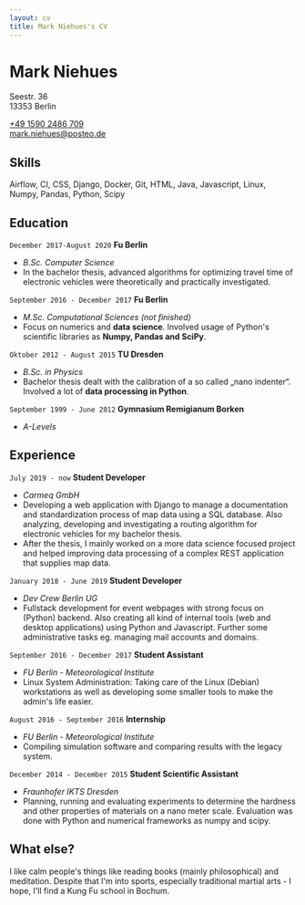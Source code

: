 ```yaml
---
layout: cv
title: Mark Niehues's CV
---
```

# Mark Niehues

Seestr. 36 <br>
13353 Berlin

<div id="webaddress">
<a href="tel:+49 1590 2486 709">+49 1590 2486 709</a><br>
<a href="mailto:mark.niehues@posteo.de">mark.niehues@posteo.de</a>
</div>


## Skills

 Airflow, CI, CSS, Django, Docker, Git, HTML, Java, Javascript, Linux, Numpy, Pandas, Python, Scipy

## Education

`December 2017-August 2020`
__Fu Berlin__ 
- _B.Sc. Computer Science_
- In the bachelor thesis, advanced algorithms for optimizing travel time of electronic vehicles were theoretically and practically investigated.

`September 2016 - December 2017`
__Fu Berlin__ 
- _M.Sc. Computational Sciences (not finished)_
- Focus on numerics and __data science__. Involved usage of Python's scientific libraries as __Numpy, Pandas and SciPy__. 

`Oktober 2012 - August 2015`
__TU Dresden__ 
- _B.Sc. in Physics_
- Bachelor thesis dealt with the calibration of a so called „nano indenter“. Involved a lot of __data processing in Python__.


`September 1999 - June 2012`
__Gymnasium Remigianum Borken__ 
- _A-Levels_


## Experience

`July 2019 - now`
__Student Developer__
- _Carmeq GmbH_
- Developing a web application with Django to manage a documentation and standardization process of map data using a SQL database. Also analyzing, developing and investigating a routing algorithm for electronic vehicles for my bachelor thesis.
- After the thesis, I mainly worked on a more data science focused project and helped improving data processing of a complex REST application that supplies map data.

`January 2018 - June 2019`
__Student Developer__
- _Dev Crew Berlin UG_
- Fullstack development for event webpages with strong focus on (Python) backend. Also creating all kind of internal tools (web and desktop applications) using Python and Javascript. Further some administrative tasks eg. managing mail accounts and domains.

`September 2016 - December 2017`
__Student Assistant__
- _FU Berlin - Meteorological Institute_
- Linux System Administration: Taking care of the Linux (Debian) workstations as well as developing some smaller tools to make the admin's life easier.

`August 2016 - September 2016`
__Internship__
- _FU Berlin - Meteorological Institute_
- Compiling simulation software and comparing results with the legacy system.

`December 2014 - December 2015`
__Student Scientific Assistant__
- _Fraunhofer IKTS Dresden_
- Planning, running and evaluating experiments to determine the hardness and other properties of materials on a nano meter scale. Evaluation was done with Python and numerical frameworks as numpy and scipy.


## What else?
I like calm people's things like reading books (mainly philosophical) and meditation. Despite that I'm into sports, especially traditional martial arts - I hope, I'll find a Kung Fu school in Bochum.

<!-- ### Footer

Last updated: May 2013 -->


